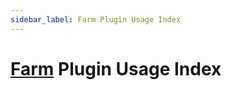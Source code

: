 ```yaml
---
sidebar_label: Farm Plugin Usage Index
---
```


# [Farm](https://github.com/monun/farm) Plugin Usage Index